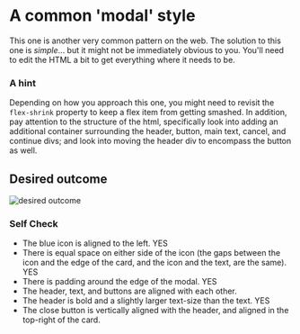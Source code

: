 # A common 'modal' style
This one is another very common pattern on the web. The solution to this one is _simple_... but it might not be immediately obvious to you. You'll need to edit the HTML a bit to get everything where it needs to be.

### A hint
Depending on how you approach this one, you might need to revisit the `flex-shrink` property to keep a flex item from getting smashed. In addition, pay attention to the structure of the html, specifically look into adding an additional container surrounding the header, button, main text, cancel, and continue divs; and look into moving the header div to encompass the button as well.

## Desired outcome

![desired outcome](./desired-outcome.png)

### Self Check

- The blue icon is aligned to the left. YES
- There is equal space on either side of the icon (the gaps between the icon and the edge of the card, and the icon and the text, are the same). YES
- There is padding around the edge of the modal. YES
- The header, text, and buttons are aligned with each other.
- The header is bold and a slightly larger text-size than the text. YES
- The close button is vertically aligned with the header, and aligned in the top-right of the card.
